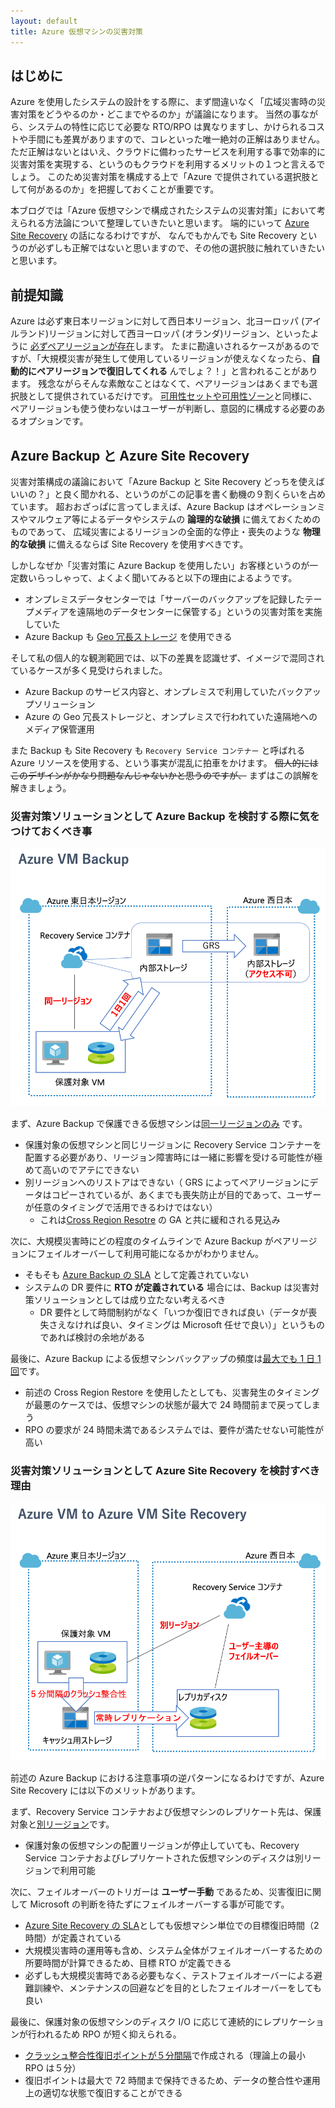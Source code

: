 ```yaml
---
layout: default
title: Azure 仮想マシンの災害対策
---
```


## はじめに

Azure を使用したシステムの設計をする際に、まず間違いなく「広域災害時の災害対策をどうやるのか・どこまでやるのか」が議論になります。
当然の事ながら、システムの特性に応じて必要な RTO/RPO は異なりますし、かけられるコストや手間にも差異がありますので、コレといった唯一絶対の正解はありません。
ただ正解はないとはいえ、クラウドに備わったサービスを利用する事で効率的に災害対策を実現する、というのもクラウドを利用するメリットの１つと言えるでしょう。
このため災害対策を構成する上で「Azure で提供されている選択肢として何があるのか」を把握しておくことが重要です。

本ブログでは「Azure 仮想マシンで構成されたシステムの災害対策」において考えられる方法論について整理していきたいと思います。
端的にいって [Azure Site Recovery](https://docs.microsoft.com/ja-jp/azure/site-recovery/) の話になるわけですが、
なんでもかんでも Site Recovery というのが必ずしも正解ではないと思いますので、その他の選択肢に触れていきたいと思います。

## 前提知識

Azure は必ず東日本リージョンに対して西日本リージョン、北ヨーロッパ (アイルランド)リージョンに対して西ヨーロッパ (オランダ)リージョン、といったように
[必ずペアリージョンが存在](https://docs.microsoft.com/ja-jp/azure/best-practices-availability-paired-regions)します。
たまに勘違いされるケースがあるのですが、「大規模災害が発生して使用しているリージョンが使えなくなったら、**自動的にペアリージョンで復旧してくれる** んでしょ？！」と言われることがあります。
残念ながらそんな素敵なことはなくて、ペアリージョンはあくまでも選択肢として提供されているだけです。
[可用性セットや可用性ゾーン](https://docs.microsoft.com/ja-jp/azure/virtual-machines/windows/manage-availability)と同様に、
ペアリージョンも使う使わないはユーザーが判断し、意図的に構成する必要のあるオプションです。

## Azure Backup と Azure Site Recovery 

災害対策構成の議論において「Azure Backup と Site Recovery どっちを使えばいいの？」と良く聞かれる、というのがこの記事を書く動機の９割くらいを占めています。
超おおざっぱに言ってしまえば、Azure Backup はオペレーションミスやマルウェア等によるデータやシステムの **論理的な破損** に備えておくためのものであって、
広域災害によるリージョンの全面的な停止・喪失のような  **物理的な破損** に備えるならば Site Recovery を使用すべきです。

しかしなぜか「災害対策に Azure Backup を使用したい」お客様というのが一定数いらっしゃって、よくよく聞いてみると以下の理由によるようです。

- オンプレミスデータセンターでは「サーバーのバックアップを記録したテープメディアを遠隔地のデータセンターに保管する」というの災害対策を実施していた
- Azure Backup も [Geo 冗長ストレージ](https://docs.microsoft.com/ja-jp/azure/storage/common/storage-redundancy) を使用できる

そして私の個人的な観測範囲では、以下の差異を認識せず、イメージで混同されているケースが多く見受けられました。

- Azure Backup のサービス内容と、オンプレミスで利用していたバックアップソリューション
- Azure の Geo 冗長ストレージと、オンプレミスで行われていた遠隔地へのメディア保管運用

また Backup も Site Recovery も `Recovery Service コンテナー` と呼ばれる Azure リソースを使用する、という事実が混乱に拍車をかけます。
~~個人的にはこのデザインがかなり問題なんじゃないかと思うのですが、~~ まずはこの誤解を解きましょう。

### 災害対策ソリューションとして Azure Backup を検討する際に気をつけておくべき事

![azure vm backup](./images/azure-vm-backup.png)

まず、Azure Backup で保護できる仮想マシンは[同一リージョンのみ](https://docs.microsoft.com/ja-jp/azure/backup/backup-support-matrix-iaas) です。

- 保護対象の仮想マシンと同じリージョンに Recovery Service コンテナーを配置する必要があり、リージョン障害時には一緒に影響を受ける可能性が極めて高いのでアテにできない
- 別リージョンへのリストアはできない（ GRS によってペアリージョンにデータはコピーされているが、あくまでも喪失防止が目的であって、ユーザーが任意のタイミングで活用できるわけではない）
    - これは[Cross Region Resotre](https://docs.microsoft.com/ja-jp/azure/backup/backup-azure-arm-restore-vms#cross-region-restore) の GA と共に緩和される見込み

次に、大規模災害時にどの程度のタイムラインで Azure Backup がペアリージョンにフェイルオーバーして利用可能になるかがわかりません。

- そもそも [Azure Backup の SLA](https://azure.microsoft.com/ja-jp/support/legal/sla/backup/) として定義されていない
- システムの DR 要件に **RTO が定義されている** 場合には、Backup は災害対策ソリューションとしては成り立たない考えるべき
    - DR 要件として時間制約がなく「いつか復旧できれば良い（データが喪失さえなければ良い、タイミングは Microsoft 任せで良い）」というものであれば検討の余地がある

最後に、Azure Backup による仮想マシンバックアップの頻度は[最大でも 1 日 1 回](https://docs.microsoft.com/ja-jp/azure/backup/backup-support-matrix-iaas#backup-frequency-and-retention)です。

- 前述の Cross Region Restore を使用したとしても、災害発生のタイミングが最悪のケースでは、仮想マシンの状態が最大で 24 時間前まで戻ってしまう
- RPO の要求が 24 時間未満であるシステムでは、要件が満たせない可能性が高い

### 災害対策ソリューションとして Azure Site Recovery を検討すべき理由

![azure to azure site recoveryf](./images/azure-to-azure-siterecovery.png)

前述の Azure Backup における注意事項の逆パターンになるわけですが、Azure Site Recovery には以下のメリットがあります。

まず、Recovery Service コンテナおよび仮想マシンのレプリケート先は、保護対象と[別リージョン](https://docs.microsoft.com/ja-jp/azure/site-recovery/azure-to-azure-support-matrix)です。
- 保護対象の仮想マシンの配置リージョンが停止していても、Recovery Service コンテナおよびレプリケートされた仮想マシンのディスクは別リージョンで利用可能

次に、フェイルオーバーのトリガーは **ユーザー手動** であるため、災害復旧に関して Microsoft の判断を待たずにフェイルオーバーする事が可能です。
- [Azure Site Recovery の SLA](https://azure.microsoft.com/ja-jp/support/legal/sla/site-recovery/)としても仮想マシン単位での目標復旧時間（2時間）が定義されている
- 大規模災害時の運用等も含め、システム全体がフェイルオーバーするための所要時間が計算できるため、目標 RTO が定義できる
- 必ずしも大規模災害時である必要もなく、テストフェイルオーバーによる避難訓練や、メンテナンスの回避などを目的としたフェイルオーバーをしても良い

最後に、保護対象の仮想マシンのディスク I/O に応じて連続的にレプリケーションが行われるため RPO が短く抑えられる。
- [クラッシュ整合性復旧ポイントが５分間隔](https://docs.microsoft.com/ja-jp/azure/site-recovery/azure-to-azure-architecture#snapshots-and-recovery-points)で作成される（理論上の最小 RPO は５分）
- 復旧ポイントは最大で 72 時間まで保持できるため、データの整合性や運用上の適切な状態で復旧することができる





